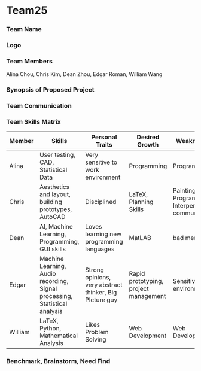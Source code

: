 # Team25

### Team Name
### Logo
### Team Members
Alina Chou, Chris Kim, Dean Zhou, Edgar Roman, William Wang
### Synopsis of Proposed Project
### Team Communication

### Team Skills Matrix
Member | Skills | Personal Traits | Desired Growth | Weaknesses
--- | --- | --- | --- | ---
Alina | User testing, CAD, Statistical Data | Very sensitive to work environment | Programming | Programming
Chris | Aesthetics and layout, building prototypes, AutoCAD | Disciplined | LaTeX, Planning Skills | Painting, Programming, Interpersonal communication
Dean | AI, Machine Learning, Programming, GUI skills | Loves learning new programming languages | MatLAB | bad memory
Edgar | Machine Learning, Audio recording, Signal processing, Statistical analysis | Strong opinions, very abstract thinker, Big PIcture guy | Rapid prototyping, project management | Sensitive to environments
William | LaTeX, Python, Mathematical Analysis | Likes Problem Solving | Web Development | Web Development


### Benchmark, Brainstorm, Need Find
